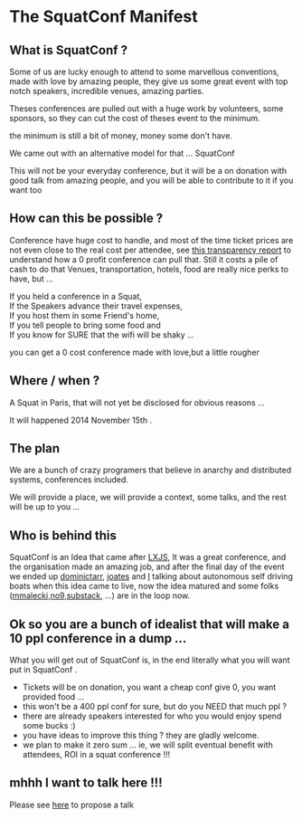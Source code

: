 # The SquatConf Manifest 

## What is SquatConf ?

Some of us are lucky enough to attend to some marvellous conventions, made with love by amazing people, they give us some great event with top notch speakers, incredible venues, amazing parties.

Theses conferences are pulled out with a huge work by volunteers, some sponsors, so they can cut the cost of theses event to the minimum.

the minimum is still a bit of money, money some don't have.

We came out with an alternative model for that ... SquatConf 

This will not be your everyday conference, but it will be a on donation with good talk from amazing people, and you will be able to contribute to it if you want too 

## How can this be possible ?

Conference have huge cost to handle, and most of the time ticket prices are not even close to the real cost per attendee, see [this transparency report](http://2014.lxjs.org/about/) to understand how a 0 profit conference can pull that. Still it costs a pile of cash to do that
Venues, transportation, hotels, food are really nice perks to have, but ...  

If you held a conference in a Squat,  
If the Speakers advance their travel expenses,  
If you host them in some Friend's home,  
If you tell people to bring some food and   
If you know for SURE that the wifi will be shaky ...  

you can get a 0 cost conference made with love,but a little rougher

## Where / when ?

A Squat in Paris, that will not yet be disclosed for obvious reasons ...

It will happened 2014 November 15th .

## The plan

We are a bunch of crazy programers that believe in anarchy and distributed systems, conferences included.

We will provide a place, we will provide a context, some talks, and the rest will be up to you ...

## Who is behind this

SquatConf is an Idea that came after [LXJS](http://2014.lxjs.org/), It was a great conference, and the organisation made an amazing job, and after the final day of the event we ended up [dominictarr](https://github.com/dominictarr), [joates](https://github.com/joates) and [I](https://github.com/gorhgorh) talking about autonomous self driving boats when this idea came to live, now the idea matured and some folks ([mmalecki](https://github.com/mmalecki),[no9](https://github.com/no9/),[substack](https://github.com/substack/), ...) are in the loop now.

## Ok so you are a bunch of idealist that will make a 10 ppl conference in a dump ...

What you will get out of SquatConf is, in the end literally what you will want put in SquatConf .

- Tickets will be on donation, you want a cheap conf give 0, you want provided food ...
- this won't be a 400 ppl conf for sure, but do you NEED that much ppl ?
- there are already speakers interested for who you would enjoy spend some bucks :)
- you have ideas to improve this thing ? they are gladly welcome. 
- we plan to make it zero sum ... ie, we will split eventual benefit with attendees, ROI in a squat conference !!!

## mhhh I want to talk here !!! 

Please see [here](https://github.com/squatconf/talks) to propose a talk


